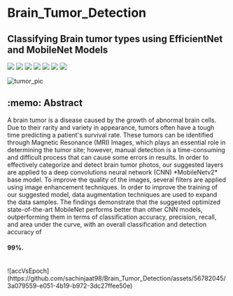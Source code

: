 # Brain_Tumor_Detection
## Classifying Brain tumor types using EfficientNet and MobileNet Models

<img src="https://img.shields.io/badge/Python-14354C?style=for-the-badge&logo=python&logoColor=white"/> <img src="https://img.shields.io/badge/OpenCV-0099E5?style=for-the-badge&logo=opencv&logoColor=white"/> <img src="https://img.shields.io/badge/Raspberry Pi-C51A4A?style=for-the-badge&logo=Raspberry-Pi&logoColor=white"/> <img src="https://img.shields.io/badge/TensorFlow-FF6F00?style=for-the-badge&logo=tensorflow&logoColor=white"/> <img src="https://img.shields.io/badge/Google Colab-F9AB00?style=for-the-badge&logo=Google-Colab&logoColor=white"/> <img src="https://img.shields.io/badge/Jupyter-F37626?style=for-the-badge&logo=jupyter&logoColor=white"/> <img src="https://img.shields.io/badge/PyCharm-76B900?style=for-the-badge&logo=pycharm&logoColor=white"/>


![tumor_pic](https://github.com/sachinjaat98/Brain_Tumor_Detection/assets/56782045/8d4515dc-135b-4bc8-8ace-5dd4ee8345b7)

<h2>:memo:  Abstract</h2>
A brain tumor is a disease caused by the growth of abnormal brain cells. Due to their rarity and variety in appearance, tumors often have a tough time predicting a patient's survival rate. These tumors can be identified through Magnetic Resonance (MRI) Images, which plays an essential role in determining the tumor site; however, manual detection is a time-consuming and difficult process that can cause some errors in results. In order to effectively categorize and detect brain tumor photos, our suggested layers are applied to a deep convolutions neural network (CNN) *MobileNetv2* base model. To improve the quality of the images, several filters are applied using image enhancement techniques. In order to improve the training of our suggested model, data augmentation techniques are used to expand the data samples. The findings demonstrate that the suggested optimized state-of-the-art MobileNet performs better than other CNN models, outperforming them in terms of classification accuracy, precision, recall, and area under the curve, with an overall classification and detection accuracy of <h4>99%.</h4>

<br>
![accVsEpoch](https://github.com/sachinjaat98/Brain_Tumor_Detection/assets/56782045/3a079559-e051-4b19-b972-3dc27ffee50e)
